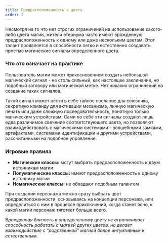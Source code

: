 ```yaml
---
title: Предрасположенность к цвету
order: 2
---
```


Несмотря на то что нет строгих ограничений на использование какого-либо цвета магии, жители этериума часто имеют врожденную предрасположенность к одному или даже нескольким цветам. Этот талант проявляется в способности легко и естественно создавать простые магические сигналы определенного цвета.

### Что это означает на практике

Пользователь магии может прикосновением создать небольшой магический сигнал - не столь сильный, как настоящее заклинание, но подобный заговору или магической метке. Нет никаких ограничений на создание таких сигналов.

Такой сигнал может нести в себе тайное послание для союзника, секретную команду для активации механизма, личную магическую печать или даже сложную последовательность, понятную только магическим устройствам. Сами по себе эти сигналы создают лишь едва различимое свечение соответствующего цвета, но позволяют взаимодействовать с магическими системами - волшебными замками, артефактами, системами идентификации и другими устройствами, рассчитанными на подобное управление.

### Игровые правила

- **Магические классы:** могут выбрать предрасположенность к двум источникам магии
- **Полумагические классы:** имеют предрасположенность к одному источнику магии
- **Немагические классы:** не обладают подобным талантом

При создании персонажа можно сразу выбрать цвет предрасположенности, основываясь на концепции персонажа, или определиться с ним в процессе приключений, когда станет ясно, к какой магии персонаж тяготеет больше всего.

*Врожденная близость к определенному цвету не ограничивает способность работать с магией других цветов, но делает взаимодействие с "родственной" магией более интуитивным и естественным.*